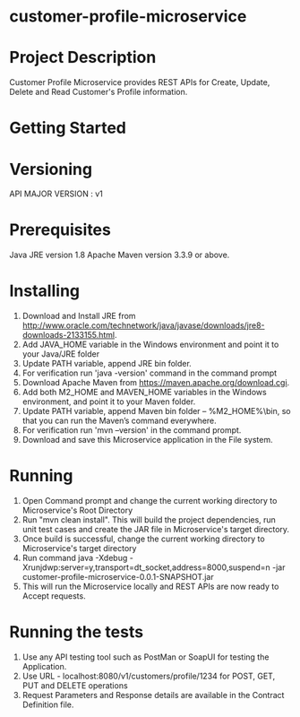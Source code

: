 # customer-profile-microservice

# Project Description
Customer Profile Microservice provides REST APIs for Create, Update, Delete and Read Customer's Profile information.

# Getting Started

# Versioning 
API MAJOR VERSION : v1

# Prerequisites
Java JRE version 1.8
Apache Maven version 3.3.9 or above.

# Installing
1. Download and Install JRE from http://www.oracle.com/technetwork/java/javase/downloads/jre8-downloads-2133155.html. 
2. Add JAVA_HOME variable in the Windows environment and point it to your Java/JRE folder 
3. Update PATH variable, append JRE bin folder. 
4. For verification run 'java -version' command in the command prompt
5. Download Apache Maven from https://maven.apache.org/download.cgi. 
6. Add both M2_HOME and MAVEN_HOME variables in the Windows environment, and point it to your Maven folder. 
7. Update PATH variable, append Maven bin folder – %M2_HOME%\bin, so that you can run the Maven’s command everywhere. 
8. For verification run 'mvn –version' in the command prompt.
9. Download and save this Microservice application in the File system.

# Running
1. Open Command prompt and change the current working directory to Microservice's Root Directory
2. Run "mvn clean install". This will build the project dependencies, run unit test cases and create the JAR file in Microservice's target directory.
3. Once build is successful, change the current working directory to Microservice's target directory
4. Run command java -Xdebug -Xrunjdwp:server=y,transport=dt_socket,address=8000,suspend=n -jar customer-profile-microservice-0.0.1-SNAPSHOT.jar
5. This will run the Microservice locally and REST APIs are now ready to Accept requests.

# Running the tests
1. Use any API testing tool such as PostMan or SoapUI for testing the Application.
2. Use URL - localhost:8080/v1/customers/profile/1234 for POST, GET, PUT and DELETE operations
3. Request Parameters and Response details are available in the Contract Definition file.
